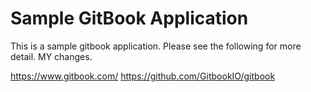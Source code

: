# Sample GitBook Application

This is a sample gitbook application. Please see the following for more detail. MY changes.

https://www.gitbook.com/
https://github.com/GitbookIO/gitbook
